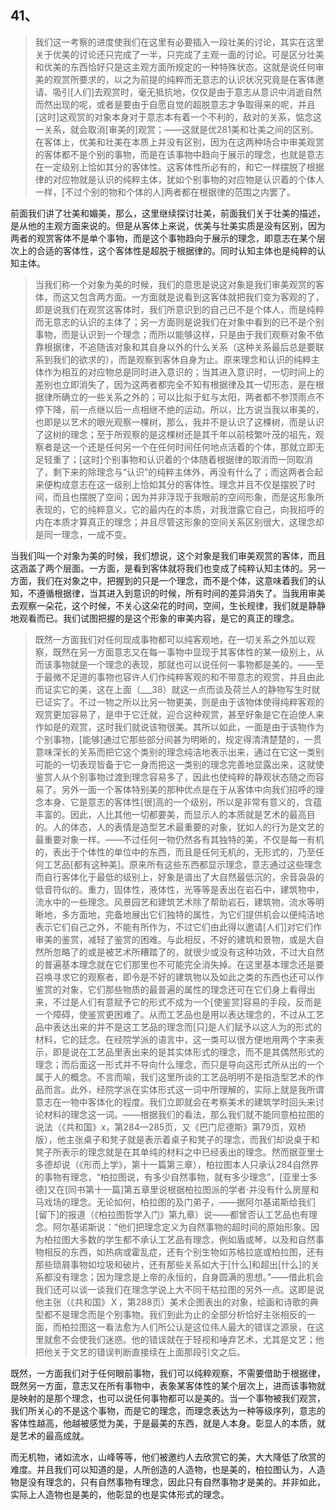 <h2>41、</h2><blockquote data-pid="5KriSDLS">我们这一考察的进度使我们在这里有必要插入一段壮美的讨论，其实在这里关于优美的讨论还只完成了一半，只完成了主观一面的讨论。可是区分壮美和优美的东西恰好只是这主观方面所规定的一种特殊状态。这就是说任何审美的观赏所要求的，以之为前提的纯粹而无意志的认识状况究竟是在客体邀请、吸引[人们]去观赏时，毫无抵抗地，仅仅是由于意志从意识中消逝自然而然出现的呢，或者是要由于自愿自觉的超脱意志才争取得来的呢，并且[这时]这观赏的对象本身对于意志本有着一个不利的，敌对的关系，惦念这一关系，就会取消[审美的]观赏；——这就是优281美和壮美之间的区别。在客体上，优美和壮美在本质上并没有区别，因为在这两种场合中审美观赏的客体都不是个别的事物，而是在该事物中趋向于展示的理念，也就是意志在一定级别上恰如其分的客体性。这客体性所必有的，和它一样摆脱了根据律的对应物就是认识的纯粹主体，犹如个别事物的对应物是认识着的个体人一样，[不过个别的物和个体的人]两者都在根据律的范围之内罢了。</blockquote><p data-pid="bQ06BXEi">前面我们讲了壮美和媚美，那么，这里继续探讨壮美，前面我们关于壮美的描述，是从他的主观方面来说的。但是从客体上来说，优美与壮美实质是没有区别，因为两者的观赏客体不是单个事物，而是这个事物趋向于展示的理念，即意志在某个层次上的合适的客体性，这个客体性是超脱于根据律的。同时认知主体也是纯粹的认知主体。</p><blockquote data-pid="EpYOAfhJ">当我们称一个对象为美的时候，我们的意思是说这对象是我们审美观赏的客体，而这又包含两方面。一方面就是说看到这客体就把我们变为客观的了，即是说我们在观赏这客体时，我们所意识到的自己已不是个体人，而是纯粹而无意志的认识的主体了；另一方面则是说我们在对象中看到的已不是个别事物，而是认识到一个理念；而所以能够这样，只是由于我们观察对象不依靠根据律，不追随该对象和其自身以外的什么关系（这种关系最后总是要联系到我们的欲求的），而是观察到客休自身为止。原来理念和认识的纯粹主体作为相互的对应物总是同时进入意识的；当其进入意识时，一切时间上的差别也立即消失了，因为这两者都完全不知有根据律及其一切形态，是在根据律所确立的一些关系之外的；可以比拟于虹与太阳，两者都不参顶雨点不停下降，前一点继以后一点相继不绝的运动。所以，比方说当我以审美的，也即是以艺术的眼光观察一棵树，那么，我并不是认识了这棵树，而是认识了这树的理念；至于所观察的是这棵树还是其千年以前枝繁叶茂的祖先，观察者是这一个还是任何另一个在任何时间任何地点活着的个体，那就立即无足轻重了；[这时]个别事物和认识着的个体随着根据律的取消而一同取消了，剩下来的除理念与“认识”的纯粹主体外，再没有什么了；而这两者合起来便构成意志在这一级别上恰如其分的客体性。理念并且不仅是摆脱了时间，而且也摆脱了空间；因为并非浮现于我眼前的空间形象，而是这形象所表现的，它的纯粹意义，它的最内在的本质，对我泄露它自己，向我招呼的内在本质才算真正的理念；并且尽管这形象的空间关系区别很大，这理念却是同一理念，一成不变。</blockquote><p data-pid="1Z233m7p">当我们叫一个对象为美的时候，我们想说，这个对象是我们审美观赏的客体，而且这涵盖了两个层面。一方面，是看到客体就将我们也变成了纯粹认知主体的。另一方面，我们在对象之中，把握到的只是一个理念，而不是个体，这意味着我们的认知，不遵循根据律，当其进入到意识的时候，所有时间的差异消失了。当我用审美去观察一朵花，这个时候，不关心这朵花的时间，空间，生长规律，我们就是静静地观看而已。我们试图把握的是这个形象的审美内容，是它的真正的理念。</p><blockquote data-pid="jRucod3-">既然一方面我们对任何现成事物都可以纯客观地，在一切关系之外加以观察，既然在另一方面意志又在每一事物中显现于其客体性的某一级别上，从而该事物就是一个理念的表现，那就也可以说任何一事物都是美的。——至于最微不足道的事物也容许人们作纯粹客观的和不带意志的观赏，并且由此而证实它的美，这在上面（___38）就这一点而谈及荷兰人的静物写生时就已证实了。不过一物之所以比另一物更美，则是由于该物体使得纯粹客观的观赏更加容易了，是申于它迁就，迎合这种观赏，甚至好象是它在迫使人来作如是的观赏，这时我们就说该物很美。其所以如此，一面是由于该物作为个别事物，[能够]通过它那些部分间甚为明晰的，规定得清清楚楚的，一贯意味深长的关系而把它这个类别的理念纯洁地表示出来，通过在它这一类别可能的一切表现皆备于它一身而把这一类别的理念完善地显露出来，这就使鉴赏人从个别事物过渡到理念容易多了，因此也使纯粹的静观状态随之而容易了。另外一面一个客体特别美的那种优点是在于从客体中向我们招呼的理念本身、它是意志的客体性[很]高的一个级别，所以是非常有意义的，含蕴丰富的。因此，人比其他一切都要美，而显示人的本质就是艺术的最高目的。人的体态，人的表情是造型艺术最重要的对象，犹如人的行为是文艺的最重要对象一样。——不过任何一物仍然各有其独特的美，不仅是每一有机的，表出于个体性的单位中的东西，而且是任何无机的，无形式的，乃至任何工艺品[都有这种美]。原来所有这些东西都显示理念，意志通过这些理念而自行客体化于最低的级别上，好象是谱出了大自然最低沉的，余音袅袅的低音符似的。重力，固体性，液体性，光等等是表出在岩石中，建筑物中，流水中的一些理念。风景园艺和建筑艺术除了帮助岩石，建筑物，流水等明晰地，多方面地，完备地展出它们独特的属性，为它们提供机会以便纯洁地表示它们自己之外，不能有所作为，不过它们由此得以邀请[人们]对它们作审美的鉴赏，减轻了鉴赏的困难。与此相反，不好的建筑和景物，或是大自然所忽略了的或是被艺术所糟踏了的，就很少或没有这种功效，不过大自然的普遍基本理念就在它们那里也不可能完全消失掉。在这里基本理念还是要召唤寻求它的观察者，即令是不好的建筑物以及如此之类的东西也还可以作鉴赏的对象，它们那些物质的最普遍的属性的理念还可在它们身上看得出来，不过是人们有意赋予它的形式不成为一个[使鉴赏]容易的手段，反而是一个障碍，使鉴赏更困难了。从而工艺品也是用以表达理念的，不过从工艺品中表达出来的并不是这工艺品的理念而[只]是人们赋予以这人为的形式的材料，它的廷念。在经院学派的语言中，这一类可以很方便地用两个字来表示，即是说在工艺品里表出来的是其实体形式的理念，而不是其偶然形式的理念；而后面这一形式并不导向什么理念，而只是导向这形式所从出的一个属于人的概念。不言而喻，我们这里所谈的工艺品明明不是指造型艺术的作品而言。此外，经院学派在实体形式这一词中所理解的，实际上就是我所谓意志在一物中客体化的程度。我们立即就会在考察美术的建筑学时回头来讨论材料的理念这一词。——根据我们的看法，那么我们就不能同意柏拉图的说法（《共和国》x，第284—285页，又《巴门尼德斯》第79页，双桥版），他主张桌子和凳子就是表示着桌子和凳子的理念，而我们却说桌于和凳子所表示的理念就是在其单纯的材料之中已经表出的理念。然而据亚里士多德却说（《形而上学》，第十一篇第三章），柏拉图本人只承认284自然界的事物有理念，“柏拉图说，有多少自然事物，就有多少理念”，[亚里士多德]又在[同书第十一篇]第五章里说根据柏拉图派的学者·并没有什么房屋和马戏场的理念。无论如何，柏拉图的及门弟子，——据阿尔基诺斯给我们[留下]的报道（《柏拉图哲学入门》第九章）说——都曾否认工艺品也有理念。阿尔基诺斯说：“他们把理念定义为自然事物的超时间的原始形象。因为柏拉图大多数的学生都不承认工艺品有理念，例如盾或琴，以及和自然事物相反的东西，如热病或霍乱症，还有个别生物如苏格拉底或柏拉图，还有那些琐屑事物如垃圾和破片，还有那些关系如大于[什么]和超出[什么]的关系都没有理念；因为理念是上帝的永恒的，自身圆满的思想。”——借此机会我们还可以谈一谈我们在理念学说上大不同干枯拉图的另外一点。这即是说他主张（《共和国》Ｘ，第288页）美术企图表出的对象，绘画和诗歌的典型都不是理念而是个别事物。我们到此为止的全部分析恰好主张相反的一面，而柏拉图这一看法愈为人们所公认是这位伟人最大的错误之源泉，在这里就愈不会使我们迷惑。他的错误就在于轻视和唾弃艺术，尤其是文艺；他把他关于文艺的错误判断直接续在上面那段引文之后。</blockquote><p data-pid="hxZupikm">既然，一方面我们对于任何眼前事物，我们可以纯粹观察，不需要借助于根据律，既然另一方面，意志又在所有事物中，表象某客体性的某个层次上，进而该事物就是映射的是那个理念，也可以说任何事物都可以是美的。当一个事物被我们观赏，我们所关心的不是这个事物，而是它的理念，而理念表达为一种等级序列，意志的客体性越高，他越被感觉为美，于是最美的东西，就是人本身。彰显人的本质，就是艺术的最高成就。</p><p data-pid="OpnBzLlb">而无机物，诸如流水，山峰等等，他们被邀约人去欣赏它的美，大大降低了欣赏的难度。并且我们可以知道的是，人所创造的人造物，也是美的，柏拉图认为，人造物是没有理念的，只有自然事物有理念，因此只有自然事物才是美的。并非如此，实际上人造物也是美的，他彰显的也是实体形式的理念。</p>